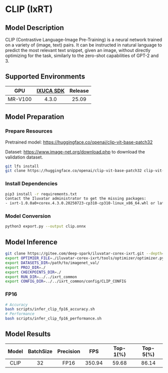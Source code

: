 # CLIP (IxRT)

## Model Description

CLIP (Contrastive Language-Image Pre-Training) is a neural network trained on a variety of (image, text) pairs. It can be instructed in natural language to predict the most relevant text snippet, given an image, without directly optimizing for the task, similarly to the zero-shot capabilities of GPT-2 and 3.

## Supported Environments

| GPU    | [IXUCA SDK](https://gitee.com/deep-spark/deepspark#%E5%A4%A9%E6%95%B0%E6%99%BA%E7%AE%97%E8%BD%AF%E4%BB%B6%E6%A0%88-ixuca) | Release |
| :----: | :----: | :----: |
| MR-V100 | 4.3.0     |  25.09  |

## Model Preparation

### Prepare Resources

Pretrained model: <https://huggingface.co/openai/clip-vit-base-patch32>

Dataset: <https://www.image-net.org/download.php> to download the validation dataset.

```bash
git lfs install
git clone https://huggingface.co/openai/clip-vit-base-patch32 clip-vit-base-patch32
```

### Install Dependencies

```bash
pip3 install -r requirements.txt
Contact the Iluvatar administrator to get the missing packages:
- ixrt-1.0.0a0+corex.4.3.0.20250723-cp310-cp310-linux_x86_64.whl or later
```

### Model Conversion

```bash
python3 export.py --output clip.onnx
```

## Model Inference

```bash
git clone https://gitee.com/deep-spark/iluvatar-corex-ixrt.git --depth=1
export OPTIMIER_FILE=./iluvatar-corex-ixrt/tools/optimizer/optimizer.py
export DATASETS_DIR=/path/to/imagenet_val/
export PROJ_DIR=./
export CHECKPOINTS_DIR=./
export RUN_DIR=../../ixrt_common
export CONFIG_DIR=../../ixrt_common/config/CLIP_CONFIG
```

### FP16

```bash
# Accuracy
bash scripts/infer_clip_fp16_accuracy.sh
# Performance
bash scripts/infer_clip_fp16_performance.sh
```

## Model Results

| Model | BatchSize | Precision | FPS    | Top-1(%) | Top-5(%) |
| :----: | :----: | :----: | :----: | :----: | :----: |
| CLIP  | 32        | FP16      | 350.94 | 59.68    | 86.14    |
